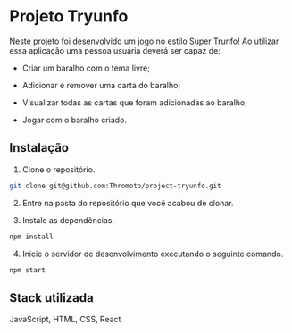 
# Projeto Tryunfo

Neste projeto foi desenvolvido um jogo no estilo Super Trunfo! Ao utilizar essa aplicação uma pessoa usuária deverá ser capaz de:

* Criar um baralho com o tema livre;

* Adicionar e remover uma carta do baralho;

* Visualizar todas as cartas que foram adicionadas ao baralho;

* Jogar com o baralho criado.


## Instalação

1. Clone o repositório.
```bash
git clone git@github.com:Thromoto/project-tryunfo.git
```
2. Entre na pasta do repositório que você acabou de clonar.

3. Instale as dependências.
```bash
npm install
```
4. Inicie o servidor de desenvolvimento executando o seguinte comando.
```bash
npm start
```


## Stack utilizada

JavaScript, HTML, CSS, React